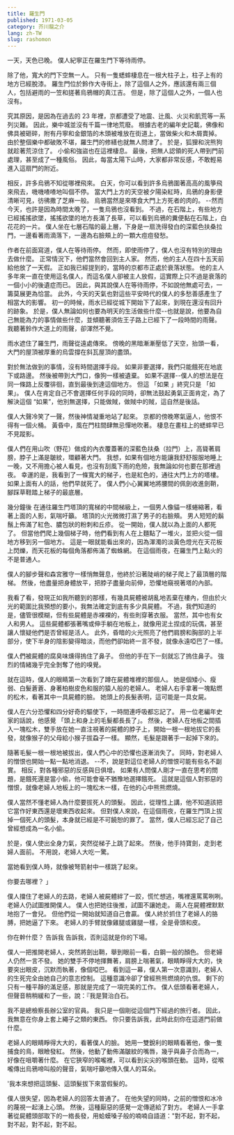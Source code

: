 ```yaml
---
title: 羅生門
published: 1971-03-05
category: 芥川龍之介
lang: zh-TW
slug: rashomon
---
```


一天，天色已晚。 僕人紀寧正在羅生門下等待雨停。

除了他，寬大的門下空無一人。 只有一隻蟋蟀棲息在一根大柱子上，柱子上有的地方已經脫漆。 羅生門位於鈴作大寺街上，除了這個人之外，應該還有兩三個人，包括避雨的一笠和搓著烏鴉帽的真江吉。 但是，除了這個人之外，一個人也沒有。

究其原因，是因為在過去的 23 年裡，京都遭受了地震、辻風、火災和飢荒等一系列災難。 因此，樂中城並沒有千篇一律地荒廢。 根據古老的編年史記載，佛像和佛具被砸碎，附有丹寧和金銀箔的木頭被堆放在街道上，當做柴火和木屑賣掉。 由於整個樂中都破敗不堪，羅生門的修繕也就無人問津了。 於是，狐狸和浣熊狗就趁著荒涼住了。 小偷和強盜也在這裡棲息。 最後，把無人認領的死人帶到門前處理，甚至成了一種風俗。 因此，每當太陽下山時，大家都非常反感，不敢輕易進入這扇門的附近。

相反，許多烏鴉不知從哪裡飛來。 白天，你可以看到許多烏鴉圍著高高的風箏飛來飛去，嘰嘰喳喳地叫個不停。 當大門上方的天空被夕陽染紅時，烏鴉的身影便清晰可見，彷彿撒了芝麻一般。 烏鴉當然是來啄食大門上方死者的肉的。 --然而今天，也許是因為時間太晚了，一隻烏鴉也沒看到。 不過，在石階上，有些地方已經搖搖欲墜，搖搖欲墜的地方長滿了長草，可以看到烏鴉的糞便黏在石階上，白花花的一片。 僕人坐在七層石階的最上層，下身是一扇洗得發白的深藍色扶桑拉門，一邊看著雨滴落下，一邊為右臉頰上的一顆大痘痘發愁。

作者在前面寫道，僕人在等待雨停。 然而，即使雨停了，僕人也沒有特別的理由去做什麼。 正常情況下，他們當然會回到主人家。 然而，他的主人在四十五天前給他放了一天假。 正如我已經提到的，當時的京都市正處於衰落狀態。 他的主人多年來一直在使用這名僕人，而這名僕人卻被主人放假，這實際上只不過是衰落的一個小小的後遺症而已。 因此，與其說僕人在等待雨停，不如說他無處可去，一籌莫展更為恰當。 此外，今天的天氣也對這些平安時代的僕人的多愁善感產生了相當大的影響。 初一的時候，雨水已經從城下開始下了起來，到現在還沒有回升的跡象。 於是，僕人無論如何也要為明天的生活做些什麼--也就是說，他要為自己無能為力的事情做些什麼，並傾聽著須佐王子路上已經下了一段時間的雨聲。 我聽著鈴作大道上的雨聲，卻渾然不覺。

雨水遮住了羅生門，雨聲從遠處傳來。 傍晚的黑暗漸漸壓低了天空，抬頭一看，大門的屋頂被厚重的烏雲撐在斜瓦屋頂的盡頭。

對於無法做到的事情，沒有時間選擇手段。 如果非要選擇，我們只能餓死在地底下或路邊。 然後被帶到大門口，像狗一樣被遺棄。 如果不選擇--僕人的想法是在同一條路上反覆徘徊，直到最後到達這個地方。 但這 「如果 」終究只是 「如果」。 僕人在肯定自己不會選擇任何手段的同時，卻無法鼓起勇氣正面肯定，為了解決這個 “如果”，他別無選擇，只能做賊，做賊中的賊，這自然是後話。

僕人大聲冷笑了一聲，然後神情凝重地站了起來。 京都的傍晚寒氣逼人，他恨不得有一個火桶。 黃昏中，風在門柱間肆無忌憚地吹著。 棲息在畫柱上的蟋蟀早已不見蹤影。

僕人們在用山吹（野花）做成的內衣覆蓋著的深藍色扶桑（拉門）上，高聳著肩膀，脖子上滿是皺紋，環顧著大門。 我想，如果有個地方能讓我舒舒服服地睡上一晚，又不用擔心被人看見，也沒有刮風下雨的危險，我無論如何也要在那裡過夜。 幸運的是，我看到了一條寬大的梯子，也是紅色的，通往大門上方的塔樓。 如果上面有人的話，他們早就死了。 僕人們小心翼翼地將腰間的佩劍收進劍鞘，腳踩草鞋踏上梯子的最底層。

幾分鐘後 在通往羅生門塔頂的寬梯的中間梯級上，一個男人像貓一樣蜷縮著，看著上面的人影，氣喘吁籲。 塔頂的火光微微打濕了男子的右臉頰。 男人短短的鬍鬚上佈滿了紅色、膿包狀的粉刺和丘疹。 從一開始，僕人就以為上面的人都死了。 但當他們爬上幾個梯子時，他們看到有人在上麵點了一堆火，並把火從一個地方移到另一個地方。 這是一眼就能看出來的，因為渾濁的淡黃色燈光在天花板上閃爍，而天花板的每個角落都佈滿了蜘蛛網。 在這個雨夜，在羅生門上點火的不是普通人。

僕人的腳步聲和森宮雅守一樣悄無聲息，他終於沿著陡峭的梯子爬上了最頂層的階梯。 然後，他盡量把身體放平，把脖子盡量向前伸，恐懼地窺視著塔的內部。

我看了看，發現正如我所聽到的那樣，有幾具屍體被胡亂地丟棄在樓內，但由於火光的範圍比我預想的要小，我無法確定到底有多少具屍體。 不過，我們知道的是，儘管很模糊，但有些屍體是赤裸裸的，有些則穿著衣服。 當然，其中也有女人和男人。 這些屍體都張著嘴或伸手躺在地板上，就像用泥土捏成的玩偶，甚至讓人懷疑他們是否曾經是活人。 此外，昏暗的火光照亮了他們肩膀和胸部的上半部分，使下半身的陰影變得暗淡，而他們卻始終一言不發，就像永遠啞巴了一樣。

僕人們被屍體的腐臭味燻得摀住了鼻子。 但他的手在下一刻就忘了摀住鼻子。 強烈的情緒幾乎完全剝奪了他的嗅覺。

就在這時，僕人的眼睛第一次看到了蹲在屍體堆裡的那個人。 她是個矮小、瘦弱、白髮蒼蒼、身著柏樹皮色和服的猿人般的老婦人。 老婦人右手拿著一塊點燃的松木，看著其中一具屍體的臉。 她頭上的長髮表明，這可能是一具女屍。

僕人在六分恐懼和四分好奇的驅使下，一時間連呼吸都忘記了。 用一位老編年史家的話說，他感覺 「頭上和身上的毛髮都長長了」。 然後，老婦人在地板之間插入一塊松木，雙手放在她一直注視著的屍體的脖子上，開始一根一根地拔它的長發，就像猴子的父母給小猴子拔蝨子一樣。 顯然，毛髮是跟著手一起掉下來的。

隨著毛髮一根一根地被拔出，僕人們心中的恐懼也逐漸消失了。 同時，對老婦人的憎恨也開始一點一點地消退。 --不，說是對這位老婦人的憎恨可能有些名不副實。 相反，對各種邪惡的反感與日俱增。 如果有人問僕人剛才一直在思考的問題，是餓死還是當小偷，他可能會毫不猶豫地選擇餓死。 這就是這個人對邪惡的憎恨，就像老婦人地板上的一塊松木一樣，在他的心中熊熊燃燒。

僕人當然不懂老婦人為什麼要拔死人的頭髮。 因此，從理性上講，他不知道該把它當作好東西還是壞東西收起來。 但對僕人來說，在這個雨夜，在羅生門頂上拔掉一個死人的頭髮，本身就已經是不可饒恕的罪了。 當然，僕人已經忘記了自己曾經想成為一名小偷。

於是，僕人使出全身力氣，突然從梯子上跳了起來。 然後，他手持寶劍，走到老婦人面前。 不用說，老婦人大吃一驚。

當她看到僕人時，就像被弩箭射中一樣跳了起來。

你要去哪裡？ 」

僕人擋住了老婦人的去路，老婦人被屍體絆了一跤，慌忙想逃，嘴裡還罵罵咧咧。 老婦人仍試圖推開僕人。 僕人也把她往後推，試圖不讓她走。 兩人在屍體裡默默地抱了一會兒。 但他們從一開始就知道自己會贏。 僕人終於抓住了老婦人的胳膊，把她逼了下來。 老婦人的手臂就像雞腿或雞腿一樣，全是骨頭和皮。

你在幹什麼？ 告訴我 告訴我，否則這就是你的下場。

僕人一把推開老婦人，突然將劍出鞘，舉到眼前一看，白鋼一般的顏色。 但老婦人仍然一言不發。 她的雙手不停地揮舞著，肩膀上喘著氣，眼睛睜得大大的，快要突出眼皮，沉默而執著，像個啞巴。 看到這一幕，僕人第一次意識到，老婦人的生死完全由她自己的意志控制。 這種意識冷卻了曾經熊熊燃燒的仇恨。 剩下的只有一種平靜的滿足感，那就是完成了一項完美的工作。 僕人低頭看著老婦人，但聲音稍稍緩和了一些，說：『我是賢治白石。

我不是總檢察長辦公室的官員。 我只是一個剛從這個門下經過的旅行者。 因此，我無意在你身上套上繩子之類的東西。 你只要告訴我，此時此刻你在這道門前做什麼。

老婦人的眼睛睜得大大的，看著僕人的臉。 她用一雙銳利的眼睛看著他，像一隻捕食的鳥，眼瞼發紅。 然後，他動了動佈滿皺紋的嘴唇，幾乎與鼻子合而為一，好像在咀嚼著什麼。 在它狹窄的喉嚨裡，可以看到尖尖的喉頭在動。 這時，從喉嚨傳出烏鴉啼叫般的聲音，氣喘吁籲地傳入僕人的耳朵。

'我本來想把這頭髮、這頭髮拔下來當假髮的。

僕人很失望，因為老婦人的回答太普通了。 在他失望的同時，之前的憎恨和冰冷的蔑視一起湧上心頭。 然後，這種厭惡的感覺一定傳遞給了對方。 老婦人一手拿著從屍體頭部取下的一綹長發，用蛤蟆嗓子般的喃喃自語道："對不起，對不起，對不起，對不起，對不起。
